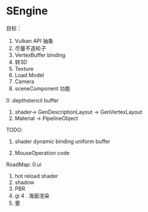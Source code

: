 # SEngine

目标： 
1. Vulkan API 抽象
2. 尽量不造轮子
1. VertexBuffer binding
2. 转3D
3. Texture
4. Load Model
5. Camera
6. sceneComponent 功能　

0 .depthstencil buffer
1. shader-> GenDescriptionLayout
   -> GenVertexLayout
6. Material -> PipelineObject

TODO:
1. shader dynamic binding uniform buffer 

2. MouseOperation code



RoadMap:
0.ui
1. hot reload shader
1. shadow
2. PBR
3. gi
4 . 海面渲染
5. 雾